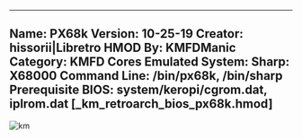 -----------------------
Name: PX68k
Version: 10-25-19
Creator: hissorii|Libretro
HMOD By: KMFDManic
Category: KMFD Cores
Emulated System: Sharp: X68000
Command Line: /bin/px68k, /bin/sharp
Prerequisite BIOS: system/keropi/cgrom.dat, iplrom.dat **[_km_retroarch_bios_px68k.hmod]**
-----------------------
![km](https://i.imgur.com/dTfGBTh.png)